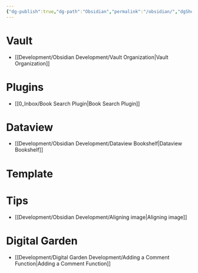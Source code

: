 ```yaml
---
{"dg-publish":true,"dg-path":"Obsidian","permalink":"/obsidian/","dgShowToc":true,"created":"2024-12-15T08:53:51.108+01:00","updated":"2024-12-15T23:12:46.540+01:00"}
---
```




# Vault 

- [[Development/Obsidian Development/Vault Organization\|Vault Organization]]

# Plugins
- [[0_Inbox/Book Search Plugin\|Book Search Plugin]]

# Dataview

- [[Development/Obsidian Development/Dataview Bookshelf\|Dataview Bookshelf]]

# Template



# Tips

- [[Development/Obsidian Development/Aligning image\|Aligning image]]


# Digital Garden 

- [[Development/Digital Garden Development/Adding a Comment Function\|Adding a Comment Function]]



